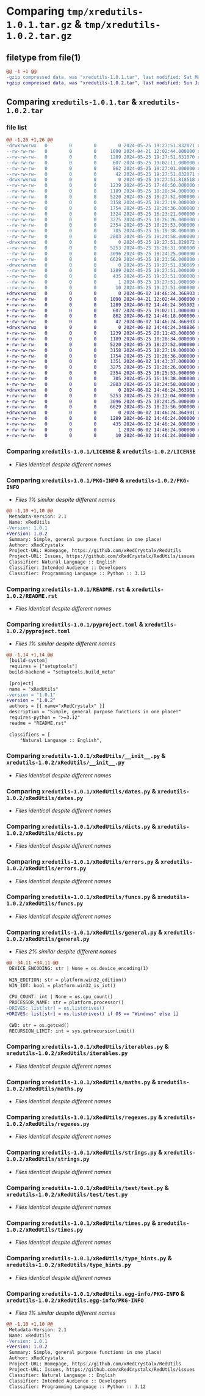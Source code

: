 # Comparing `tmp/xredutils-1.0.1.tar.gz` & `tmp/xredutils-1.0.2.tar.gz`

## filetype from file(1)

```diff
@@ -1 +1 @@
-gzip compressed data, was "xredutils-1.0.1.tar", last modified: Sat May 25 19:27:51 2024, max compression
+gzip compressed data, was "xredutils-1.0.2.tar", last modified: Sun Jun  2 14:46:24 2024, max compression
```

## Comparing `xredutils-1.0.1.tar` & `xredutils-1.0.2.tar`

### file list

```diff
@@ -1,26 +1,26 @@
-drwxrwxrwx   0        0        0        0 2024-05-25 19:27:51.832071 xredutils-1.0.1/
--rw-rw-rw-   0        0        0     1090 2024-04-21 12:02:44.000000 xredutils-1.0.1/LICENSE
--rw-rw-rw-   0        0        0     1289 2024-05-25 19:27:51.831070 xredutils-1.0.1/PKG-INFO
--rw-rw-rw-   0        0        0      607 2024-05-25 19:02:11.000000 xredutils-1.0.1/README.rst
--rw-rw-rw-   0        0        0      862 2024-05-25 19:27:01.000000 xredutils-1.0.1/pyproject.toml
--rw-rw-rw-   0        0        0       42 2024-05-25 19:27:51.832071 xredutils-1.0.1/setup.cfg
-drwxrwxrwx   0        0        0        0 2024-05-25 19:27:51.818518 xredutils-1.0.1/xRedUtils/
--rw-rw-rw-   0        0        0     1239 2024-05-25 17:40:50.000000 xredutils-1.0.1/xRedUtils/__init__.py
--rw-rw-rw-   0        0        0     1189 2024-05-25 18:28:34.000000 xredutils-1.0.1/xRedUtils/dates.py
--rw-rw-rw-   0        0        0     5220 2024-05-25 18:27:52.000000 xredutils-1.0.1/xRedUtils/dicts.py
--rw-rw-rw-   0        0        0     3158 2024-05-25 18:27:19.000000 xredutils-1.0.1/xRedUtils/errors.py
--rw-rw-rw-   0        0        0     1754 2024-05-25 18:26:36.000000 xredutils-1.0.1/xRedUtils/funcs.py
--rw-rw-rw-   0        0        0     1324 2024-05-25 16:23:21.000000 xredutils-1.0.1/xRedUtils/general.py
--rw-rw-rw-   0        0        0     3275 2024-05-25 18:26:26.000000 xredutils-1.0.1/xRedUtils/iterables.py
--rw-rw-rw-   0        0        0     2354 2024-05-25 18:25:53.000000 xredutils-1.0.1/xRedUtils/maths.py
--rw-rw-rw-   0        0        0      705 2024-05-25 16:19:38.000000 xredutils-1.0.1/xRedUtils/regexes.py
--rw-rw-rw-   0        0        0     2803 2024-05-25 18:24:58.000000 xredutils-1.0.1/xRedUtils/strings.py
-drwxrwxrwx   0        0        0        0 2024-05-25 19:27:51.829072 xredutils-1.0.1/xRedUtils/test/
--rw-rw-rw-   0        0        0     5253 2024-05-25 16:26:31.000000 xredutils-1.0.1/xRedUtils/test/test.py
--rw-rw-rw-   0        0        0     3096 2024-05-25 18:24:25.000000 xredutils-1.0.1/xRedUtils/times.py
--rw-rw-rw-   0        0        0     6629 2024-05-25 18:23:56.000000 xredutils-1.0.1/xRedUtils/type_hints.py
-drwxrwxrwx   0        0        0        0 2024-05-25 19:27:51.830069 xredutils-1.0.1/xRedUtils.egg-info/
--rw-rw-rw-   0        0        0     1289 2024-05-25 19:27:51.000000 xredutils-1.0.1/xRedUtils.egg-info/PKG-INFO
--rw-rw-rw-   0        0        0      435 2024-05-25 19:27:51.000000 xredutils-1.0.1/xRedUtils.egg-info/SOURCES.txt
--rw-rw-rw-   0        0        0        1 2024-05-25 19:27:51.000000 xredutils-1.0.1/xRedUtils.egg-info/dependency_links.txt
--rw-rw-rw-   0        0        0       10 2024-05-25 19:27:51.000000 xredutils-1.0.1/xRedUtils.egg-info/top_level.txt
+drwxrwxrwx   0        0        0        0 2024-06-02 14:46:24.366903 xredutils-1.0.2/
+-rw-rw-rw-   0        0        0     1090 2024-04-21 12:02:44.000000 xredutils-1.0.2/LICENSE
+-rw-rw-rw-   0        0        0     1289 2024-06-02 14:46:24.365902 xredutils-1.0.2/PKG-INFO
+-rw-rw-rw-   0        0        0      607 2024-05-25 19:02:11.000000 xredutils-1.0.2/README.rst
+-rw-rw-rw-   0        0        0      862 2024-06-02 14:46:18.000000 xredutils-1.0.2/pyproject.toml
+-rw-rw-rw-   0        0        0       42 2024-06-02 14:46:24.366903 xredutils-1.0.2/setup.cfg
+drwxrwxrwx   0        0        0        0 2024-06-02 14:46:24.348886 xredutils-1.0.2/xRedUtils/
+-rw-rw-rw-   0        0        0     1239 2024-05-25 20:11:43.000000 xredutils-1.0.2/xRedUtils/__init__.py
+-rw-rw-rw-   0        0        0     1189 2024-05-25 18:28:34.000000 xredutils-1.0.2/xRedUtils/dates.py
+-rw-rw-rw-   0        0        0     5220 2024-05-25 18:27:52.000000 xredutils-1.0.2/xRedUtils/dicts.py
+-rw-rw-rw-   0        0        0     3158 2024-05-25 18:27:19.000000 xredutils-1.0.2/xRedUtils/errors.py
+-rw-rw-rw-   0        0        0     1754 2024-05-25 18:26:36.000000 xredutils-1.0.2/xRedUtils/funcs.py
+-rw-rw-rw-   0        0        0     1351 2024-06-02 14:43:37.000000 xredutils-1.0.2/xRedUtils/general.py
+-rw-rw-rw-   0        0        0     3275 2024-05-25 18:26:26.000000 xredutils-1.0.2/xRedUtils/iterables.py
+-rw-rw-rw-   0        0        0     2354 2024-05-25 18:25:53.000000 xredutils-1.0.2/xRedUtils/maths.py
+-rw-rw-rw-   0        0        0      705 2024-05-25 16:19:38.000000 xredutils-1.0.2/xRedUtils/regexes.py
+-rw-rw-rw-   0        0        0     2803 2024-05-25 18:24:58.000000 xredutils-1.0.2/xRedUtils/strings.py
+drwxrwxrwx   0        0        0        0 2024-06-02 14:46:24.363901 xredutils-1.0.2/xRedUtils/test/
+-rw-rw-rw-   0        0        0     5253 2024-05-25 20:12:04.000000 xredutils-1.0.2/xRedUtils/test/test.py
+-rw-rw-rw-   0        0        0     3096 2024-05-25 18:24:25.000000 xredutils-1.0.2/xRedUtils/times.py
+-rw-rw-rw-   0        0        0     6629 2024-05-25 18:23:56.000000 xredutils-1.0.2/xRedUtils/type_hints.py
+drwxrwxrwx   0        0        0        0 2024-06-02 14:46:24.364901 xredutils-1.0.2/xRedUtils.egg-info/
+-rw-rw-rw-   0        0        0     1289 2024-06-02 14:46:24.000000 xredutils-1.0.2/xRedUtils.egg-info/PKG-INFO
+-rw-rw-rw-   0        0        0      435 2024-06-02 14:46:24.000000 xredutils-1.0.2/xRedUtils.egg-info/SOURCES.txt
+-rw-rw-rw-   0        0        0        1 2024-06-02 14:46:24.000000 xredutils-1.0.2/xRedUtils.egg-info/dependency_links.txt
+-rw-rw-rw-   0        0        0       10 2024-06-02 14:46:24.000000 xredutils-1.0.2/xRedUtils.egg-info/top_level.txt
```

### Comparing `xredutils-1.0.1/LICENSE` & `xredutils-1.0.2/LICENSE`

 * *Files identical despite different names*

### Comparing `xredutils-1.0.1/PKG-INFO` & `xredutils-1.0.2/PKG-INFO`

 * *Files 1% similar despite different names*

```diff
@@ -1,10 +1,10 @@
 Metadata-Version: 2.1
 Name: xRedUtils
-Version: 1.0.1
+Version: 1.0.2
 Summary: Simple, general purpose functions in one place!
 Author: xRedCrystalx
 Project-URL: Homepage, https://github.com/xRedCrystalx/RedUtils
 Project-URL: Issues, https://github.com/xRedCrystalx/RedUtils/issues
 Classifier: Natural Language :: English
 Classifier: Intended Audience :: Developers
 Classifier: Programming Language :: Python :: 3.12
```

### Comparing `xredutils-1.0.1/README.rst` & `xredutils-1.0.2/README.rst`

 * *Files identical despite different names*

### Comparing `xredutils-1.0.1/pyproject.toml` & `xredutils-1.0.2/pyproject.toml`

 * *Files 1% similar despite different names*

```diff
@@ -1,14 +1,14 @@
 [build-system]
 requires = ["setuptools"]
 build-backend = "setuptools.build_meta"
 
 [project]
 name = "xRedUtils"
-version = "1.0.1"
+version = "1.0.2"
 authors = [{ name="xRedCrystalx" }]
 description = "Simple, general purpose functions in one place!"
 requires-python = ">=3.12"
 readme = "README.rst"
 
 classifiers = [
     "Natural Language :: English",
```

### Comparing `xredutils-1.0.1/xRedUtils/__init__.py` & `xredutils-1.0.2/xRedUtils/__init__.py`

 * *Files identical despite different names*

### Comparing `xredutils-1.0.1/xRedUtils/dates.py` & `xredutils-1.0.2/xRedUtils/dates.py`

 * *Files identical despite different names*

### Comparing `xredutils-1.0.1/xRedUtils/dicts.py` & `xredutils-1.0.2/xRedUtils/dicts.py`

 * *Files identical despite different names*

### Comparing `xredutils-1.0.1/xRedUtils/errors.py` & `xredutils-1.0.2/xRedUtils/errors.py`

 * *Files identical despite different names*

### Comparing `xredutils-1.0.1/xRedUtils/funcs.py` & `xredutils-1.0.2/xRedUtils/funcs.py`

 * *Files identical despite different names*

### Comparing `xredutils-1.0.1/xRedUtils/general.py` & `xredutils-1.0.2/xRedUtils/general.py`

 * *Files 2% similar despite different names*

```diff
@@ -34,11 +34,11 @@
 DEVICE_ENCODING: str | None = os.device_encoding(1)
 
 WIN_EDITION: str = platform.win32_edition()
 WIN_IOT: bool = platform.win32_is_iot()
 
 CPU_COUNT: int | None = os.cpu_count()
 PROCESSOR_NAME: str = platform.processor()
-DRIVES: list[str] = os.listdrives()
+DRIVES: list[str] = os.listdrives() if OS == "Windows" else []
 
 CWD: str = os.getcwd()
 RECURSION_LIMIT: int = sys.getrecursionlimit()
```

### Comparing `xredutils-1.0.1/xRedUtils/iterables.py` & `xredutils-1.0.2/xRedUtils/iterables.py`

 * *Files identical despite different names*

### Comparing `xredutils-1.0.1/xRedUtils/maths.py` & `xredutils-1.0.2/xRedUtils/maths.py`

 * *Files identical despite different names*

### Comparing `xredutils-1.0.1/xRedUtils/regexes.py` & `xredutils-1.0.2/xRedUtils/regexes.py`

 * *Files identical despite different names*

### Comparing `xredutils-1.0.1/xRedUtils/strings.py` & `xredutils-1.0.2/xRedUtils/strings.py`

 * *Files identical despite different names*

### Comparing `xredutils-1.0.1/xRedUtils/test/test.py` & `xredutils-1.0.2/xRedUtils/test/test.py`

 * *Files identical despite different names*

### Comparing `xredutils-1.0.1/xRedUtils/times.py` & `xredutils-1.0.2/xRedUtils/times.py`

 * *Files identical despite different names*

### Comparing `xredutils-1.0.1/xRedUtils/type_hints.py` & `xredutils-1.0.2/xRedUtils/type_hints.py`

 * *Files identical despite different names*

### Comparing `xredutils-1.0.1/xRedUtils.egg-info/PKG-INFO` & `xredutils-1.0.2/xRedUtils.egg-info/PKG-INFO`

 * *Files 1% similar despite different names*

```diff
@@ -1,10 +1,10 @@
 Metadata-Version: 2.1
 Name: xRedUtils
-Version: 1.0.1
+Version: 1.0.2
 Summary: Simple, general purpose functions in one place!
 Author: xRedCrystalx
 Project-URL: Homepage, https://github.com/xRedCrystalx/RedUtils
 Project-URL: Issues, https://github.com/xRedCrystalx/RedUtils/issues
 Classifier: Natural Language :: English
 Classifier: Intended Audience :: Developers
 Classifier: Programming Language :: Python :: 3.12
```

